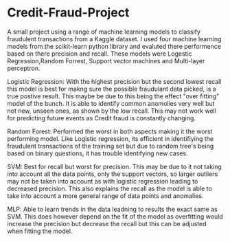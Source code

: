 # Credit-Fraud-Project
A small project using a range of machine learning models to classify fraudulent transactions from a Kaggle dataset. I used four machine learning models from the scikit-learn python library and evaluted there performence based on there precision and recall. These models were Logestic Regression,Random Forrest, Support vector machines and Multi-layer perceptron.

Logistic Regression: With the highest precision but the second lowest recall this model is best for makng sure the possible fraudulant data picked, is a true postive result. This maybe be due to this being the effect "over fitting" model of the bunch. It is able to identify common anomolies very well but not new, unseen ones, as shown by the low recall. This may not work well for predicting future events as Credit fraud is constantly changing.

Random Forest: Performed the worst in both aspects making it the worst performing model. Like Logistic regression, its efficient in identifiying the fraudulent transactions of the training set but due to random tree's being based on binary questions, it has trouble identifying new cases.

SVM: Best for recall but worst for precision. This may be due to it not taking into account all the data points, only the support vectors, so larger outliers may not be taken into account as with logistic regression leading to decreased precision. This also explains the recall as the model is able to take into account a more general range of data points and anomalies.

MLP: Able to learn trends in the data leadning to results the exact same as SVM. This does however depend on the fit of the model as overfitting would increase the precision but decrease the recall but this can be adjusted when fitting the model.




